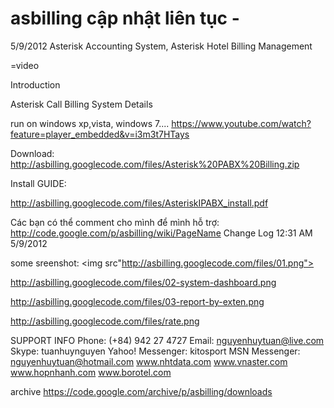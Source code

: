 # asbilling cập nhật liên tục - 
5/9/2012 Asterisk Accounting System, Asterisk Hotel Billing Management

=video


Introduction

Asterisk Call Billing System Details

run on windows xp,vista, windows 7....
https://www.youtube.com/watch?feature=player_embedded&v=i3m3t7HTays

Download: http://asbilling.googlecode.com/files/Asterisk%20PABX%20Billing.zip

Install GUIDE:

http://asbilling.googlecode.com/files/AsteriskIPABX_install.pdf

Các bạn có thể comment cho mình để mình hỗ trợ: http://code.google.com/p/asbilling/wiki/PageName
Change Log 12:31 AM 5/9/2012

some sreenshot: <img src"http://asbilling.googlecode.com/files/01.png">

http://asbilling.googlecode.com/files/02-system-dashboard.png

http://asbilling.googlecode.com/files/03-report-by-exten.png

http://asbilling.googlecode.com/files/rate.png

SUPPORT INFO Phone: (+84) 942 27 4727
Email: nguyenhuytuan@live.com
Skype: tuanhuynguyen
Yahoo! Messenger: kitosport
MSN Messenger: nguyenhuytuan@hotmail.com
www.nhtdata.com
www.vnaster.com
www.hopnhanh.com
www.borotel.com

archive 
https://code.google.com/archive/p/asbilling/downloads
